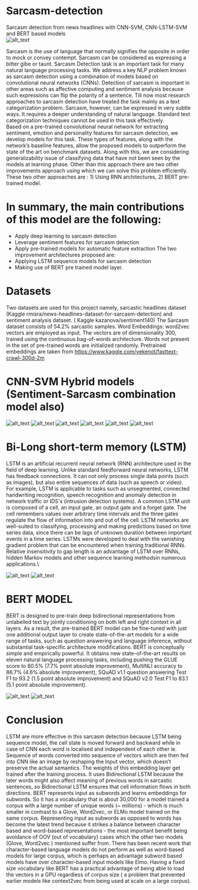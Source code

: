 # Sarcasm-detection
Sarcasm detection from news headlines with CNN-SVM, CNN-LSTM-SVM and BERT based models
<br/>
![alt_text](images/11.PNG)

Sarcasm is the use of language that normally signifies the opposite in order to mock or convey contempt. 
Sarcasm can be considered as expressing a bitter gibe or taunt. Sarcasm Detection task is an important task for many natural language processing tasks.
We address a key NLP problem known as sarcasm detection using a combination of models based on convolutional neural networks (CNNs). 
Detection of sarcasm is important in other areas such as affective computing and sentiment analysis because such expressions can flip the polarity of a sentence.
Till now most research approaches to sarcasm detection have treated the task mainly as a text categorization problem. Sarcasm, however, can be expressed in very subtle ways.
It requires a deeper understanding of natural language. Standard text categorization techniques cannot be used in this task effectively. \
Based on a pre-trained convolutional neural network for extracting sentiment, emotion and personality features for sarcasm detection, we develop models for this task.
These types of features, along with the network’s baseline features, allow the proposed models to outperform the state of the art on benchmark datasets. 
Along with this, we are considering generalizability issue of classifying data that have not been seen by the models at learning phase. 
Other than this approach there are two other improvements approach using which we can solve this problem efficiently. 
These two other approaches are : 1) Using RNN architectures, 2) BERT pre-trained model.
<br/>

# In summary, the main contributions of this model are the following: 
+	Apply deep learning to sarcasm detection
+	Leverage sentiment features for sarcasm detection
+	Apply pre-trained models for automatic feature extraction
The two improvement architectures proposed are: 
+	Applying LSTM sequence models for sarcasm detection
+	Making use of BERT pre trained model layer.

# Datasets 
Two datasets are used for this project namely, sarcastic headlines dataset (Kaggle rmisra/news-headlines-dataset-for-sarcasm-detection) and sentiment analysis dataset. ( Kaggle kazanova/sentiment140) 
The Sarcasm dataset consists of 54.2% sarcastic samples.
Word Embeddings: word2vec vectors are employed as input. The vectors are of dimensionality 300, trained using the continuous bag-of-words architecture. Words not present in the set of pre-trained words are initialized randomly. 
Pretrained embeddings are taken from https://www.kaggle.com/yekenot/fasttext-crawl-300d-2m

# CNN-SVM Hybrid models (Sentiment-Sarcasm combination model also) 
![alt_text](images/1.PNG)
![alt_text](images/2.PNG)
![alt_text](images/3.PNG)
![alt_text](images/4.PNG)
![alt_text](images/5.PNG)
![alt_text](images/6.PNG)


# 	Bi-Long short-term memory (LSTM)
LSTM is an artificial recurrent neural network (RNN) architecture used in the field of deep learning. Unlike standard feedforward neural networks, 
LSTM has feedback connections. It can not only process single data points (such as images), but also entire sequences of data (such as speech or video).
For example, LSTM is applicable to tasks such as unsegmented, connected handwriting recognition, speech recognition and anomaly detection in network 
traffic or IDS's (intrusion detection systems). A common LSTM unit is composed of a cell, an input gate, an output gate and a forget gate. The cell remembers 
values over arbitrary time intervals and the three gates regulate the flow of information into and out of the cell. LSTM networks are well-suited to classifying,
processing and making predictions based on time series data, since there can be lags of unknown duration between important events in a time series. LSTMs were developed
to deal with the vanishing gradient problem that can be encountered when training traditional RNNs.
Relative insensitivity to gap length is an advantage of LSTM over RNNs, hidden Markov models and other sequence learning methodsin numerous applications.\

![alt_text](images/7.PNG)
![alt_text](images/8.PNG)
# BERT MODEL
BERT is designed to pre-train deep bidirectional representations from unlabelled text by jointly conditioning on both left and right context in all layers. As a result, the pre-trained BERT model can be fine-tuned with just one additional output layer to create state-of-the-art models for a wide range of tasks, such as question answering and language inference, without substantial task-specific architecture modifications.
BERT is conceptually simple and empirically powerful. It obtains new state-of-the-art results on eleven natural language processing tasks, including pushing the GLUE score to 80.5% (7.7% point absolute improvement), MultiNLI accuracy to 86.7% (4.6% absolute improvement), SQuAD v1.1 question answering Test F1 to 93.2 (1.5 point absolute improvement) and SQuAD v2.0 Test F1 to 83.1 (5.1 point absolute improvement).

![alt_text](images/9.PNG)
![alt_text](images/10.PNG)

# Conclusion
LSTM are more effective in this sarcasm detection because LSTM being sequence model, the cell state is moved forward and backward while in case of CNN each word is localised and  independent of each other ie. Sequence of words converted into sequence of vectors which are then fed into CNN like an image by reshaping the Input vector, which doesn’t preserve the actual semantics. The weights of this embedding layer get trained after the training process. It uses Bidirectional LSTM because the later words might also affect meaning of previous words in sarcastic sentences, so Bidirectional LSTM ensures that cell information flows in both directions.
BERT represents input as subwords and learns embeddings for subwords. So it has a vocabulary that is about 30,000 for a model trained a corpus with a large number of unique words (~ millions) - which is much smaller in contrast to a Glove, Word2vec, or ELMo model trained on the same corpus. Representing input as subwords as opposed to words has become the latest trend because it strikes a balance between character based and word-based representations - the most important benefit being avoidance of OOV (out of vocabulary) cases which the other two models (Glove, Word2vec ) mentioned suffer from. There has been recent work that character-based language models do not perform as well as word-based models for large corpus, which is perhaps an advantage subword based models have over character-based input models like Elmo. Having a fixed size vocabulary like BERT has a practical advantage of being able to load the vectors in a GPU regardless of corpus size ( a problem that prevented earlier models like context2vec from being used at scale on a large corpus).
